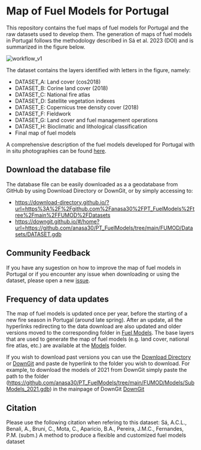# Map of Fuel Models for Portugal

This repository contains the fuel maps of fuel models for Portugal and the raw datasets used to develop them. The generation of maps of fuel models in Portugal follows the methodology described in Sá et al. 2023 (DOI) and is summarized in the figure below.

![workflow_v1](https://user-images.githubusercontent.com/117373204/210095096-28f13635-88f8-47c6-94e6-a526cf376ab4.png)

The dataset contains the layers identified with letters in the figure, namely:
- DATASET_A: Land cover (cos2018)
- DATASET_B: Corine land cover (2018)
- DATASET_C: National fire atlas
- DATASET_D: Satellite vegetation indexes
- DATASET_E: Copernicus tree density cover (2018)
- DATASET_F: Fieldwork
- DATASET_G: Land cover and fuel management operations
- DATASET_H: Bioclimatic and lithological classification
- Final map of fuel models

A comprehensive description of the fuel models developed for Portugal with in situ photographies can be found [here](https://github.com/anasa30/PT_FuelModels/blob/main/Documents/Table_FM_description.pdf).

## Download the database file
The database file can be easily downloaded as a a geodatabase from GitHub by using Download Directory or DownGit, or by simply accessing to:
- https://download-directory.github.io/?url=https%3A%2F%2Fgithub.com%2Fanasa30%2FPT_FuelModels%2Ftree%2Fmain%2FFUMOD%2FDatasets
- https://downgit.github.io/#/home?url=https://github.com/anasa30/PT_FuelModels/tree/main/FUMOD/Datasets/DATASET.gdb

## Community Feedback
If you have any sugestion on how to improve the map of fuel models in Portugal or if you encounter any issue when downloading or using the dataset, please open a new [issue](https://github.com/anasa30/PT_FuelModels/issues).

## Frequency of data updates
The map of fuel models is updated once per year, before the starting of a new fire season in Portugal (around late spring). After an update, all the hyperlinks redirecting to the data download are also updated and older versions moved to the corresponding folder in [Fuel Models](https://github.com/anasa30/PT_FuelModels/tree/main/Fuel%20Models). The base layers that are used to generate the map of fuel models (e.g. land cover, national fire atlas, etc.) are available at the [Models](https://github.com/anasa30/PT_FuelModels/tree/main/FUMOD/Models) folder.

If you wish to download past versions you can use the [Download Directory](https://download-directory.github.io/) or [DownGit](https://downgit.github.io/) and paste de hyperlink to the folder you wish to download. For example, to download the models of 2021 from DownGit simply paste the path to the folder (https://github.com/anasa30/PT_FuelModels/tree/main/FUMOD/Models/SubModels_2021.gdb) in the mainpage of DownGit [DownGit](https://downgit.github.io/)

## Citation
Please use the following citation when refering to this dataset:
Sá, A.C.L., Benali, A., Bruni, C., Mota, C., Aparicio, B.A., Pereira, J.M.C., Fernandes, P.M. (subm.) A method to produce a flexible and customized fuel models dataset
